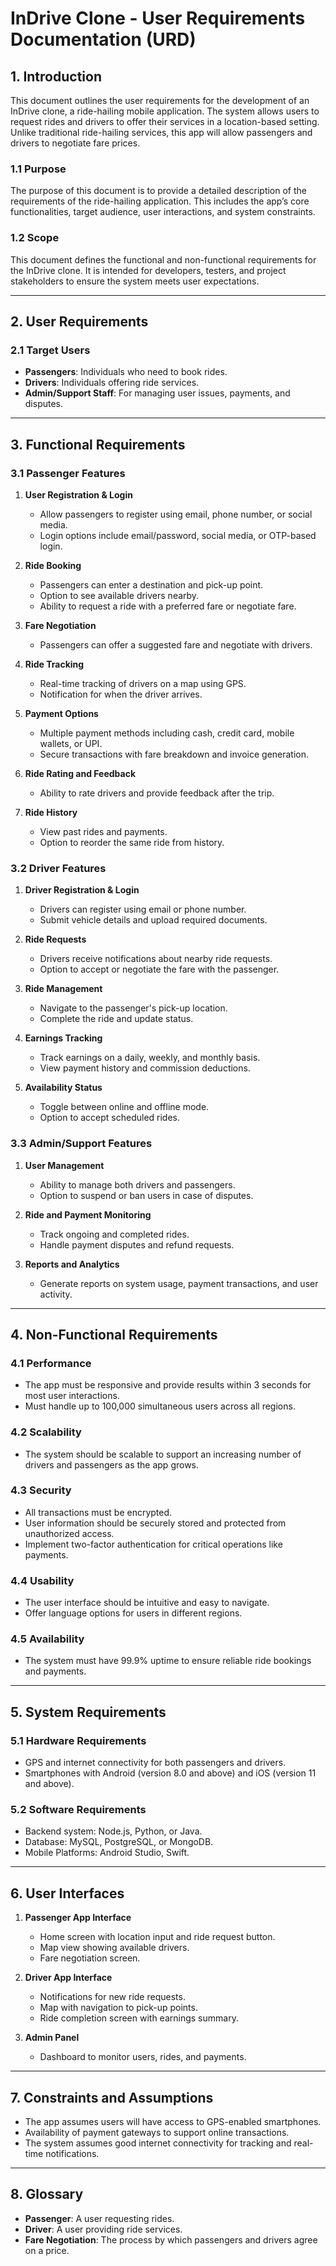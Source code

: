 # InDrive Clone - User Requirements Documentation (URD)

## 1. Introduction

This document outlines the user requirements for the development of an InDrive clone, a ride-hailing mobile application. The system allows users to request rides and drivers to offer their services in a location-based setting. Unlike traditional ride-hailing services, this app will allow passengers and drivers to negotiate fare prices.

### 1.1 Purpose

The purpose of this document is to provide a detailed description of the requirements of the ride-hailing application. This includes the app’s core functionalities, target audience, user interactions, and system constraints.

### 1.2 Scope

This document defines the functional and non-functional requirements for the InDrive clone. It is intended for developers, testers, and project stakeholders to ensure the system meets user expectations.

---

## 2. User Requirements

### 2.1 Target Users
- **Passengers**: Individuals who need to book rides.
- **Drivers**: Individuals offering ride services.
- **Admin/Support Staff**: For managing user issues, payments, and disputes.

---

## 3. Functional Requirements

### 3.1 Passenger Features

1. **User Registration & Login**
   - Allow passengers to register using email, phone number, or social media.
   - Login options include email/password, social media, or OTP-based login.

2. **Ride Booking**
   - Passengers can enter a destination and pick-up point.
   - Option to see available drivers nearby.
   - Ability to request a ride with a preferred fare or negotiate fare.

3. **Fare Negotiation**
   - Passengers can offer a suggested fare and negotiate with drivers.

4. **Ride Tracking**
   - Real-time tracking of drivers on a map using GPS.
   - Notification for when the driver arrives.

5. **Payment Options**
   - Multiple payment methods including cash, credit card, mobile wallets, or UPI.
   - Secure transactions with fare breakdown and invoice generation.

6. **Ride Rating and Feedback**
   - Ability to rate drivers and provide feedback after the trip.

7. **Ride History**
   - View past rides and payments.
   - Option to reorder the same ride from history.

### 3.2 Driver Features

1. **Driver Registration & Login**
   - Drivers can register using email or phone number.
   - Submit vehicle details and upload required documents.

2. **Ride Requests**
   - Drivers receive notifications about nearby ride requests.
   - Option to accept or negotiate the fare with the passenger.

3. **Ride Management**
   - Navigate to the passenger's pick-up location.
   - Complete the ride and update status.

4. **Earnings Tracking**
   - Track earnings on a daily, weekly, and monthly basis.
   - View payment history and commission deductions.

5. **Availability Status**
   - Toggle between online and offline mode.
   - Option to accept scheduled rides.

### 3.3 Admin/Support Features

1. **User Management**
   - Ability to manage both drivers and passengers.
   - Option to suspend or ban users in case of disputes.

2. **Ride and Payment Monitoring**
   - Track ongoing and completed rides.
   - Handle payment disputes and refund requests.

3. **Reports and Analytics**
   - Generate reports on system usage, payment transactions, and user activity.

---

## 4. Non-Functional Requirements

### 4.1 Performance
- The app must be responsive and provide results within 3 seconds for most user interactions.
- Must handle up to 100,000 simultaneous users across all regions.

### 4.2 Scalability
- The system should be scalable to support an increasing number of drivers and passengers as the app grows.

### 4.3 Security
- All transactions must be encrypted.
- User information should be securely stored and protected from unauthorized access.
- Implement two-factor authentication for critical operations like payments.

### 4.4 Usability
- The user interface should be intuitive and easy to navigate.
- Offer language options for users in different regions.

### 4.5 Availability
- The system must have 99.9% uptime to ensure reliable ride bookings and payments.

---

## 5. System Requirements

### 5.1 Hardware Requirements
- GPS and internet connectivity for both passengers and drivers.
- Smartphones with Android (version 8.0 and above) and iOS (version 11 and above).

### 5.2 Software Requirements
- Backend system: Node.js, Python, or Java.
- Database: MySQL, PostgreSQL, or MongoDB.
- Mobile Platforms: Android Studio, Swift.

---

## 6. User Interfaces

1. **Passenger App Interface**
   - Home screen with location input and ride request button.
   - Map view showing available drivers.
   - Fare negotiation screen.

2. **Driver App Interface**
   - Notifications for new ride requests.
   - Map with navigation to pick-up points.
   - Ride completion screen with earnings summary.

3. **Admin Panel**
   - Dashboard to monitor users, rides, and payments.

---

## 7. Constraints and Assumptions

- The app assumes users will have access to GPS-enabled smartphones.
- Availability of payment gateways to support online transactions.
- The system assumes good internet connectivity for tracking and real-time notifications.

---

## 8. Glossary

- **Passenger**: A user requesting rides.
- **Driver**: A user providing ride services.
- **Fare Negotiation**: The process by which passengers and drivers agree on a price.

